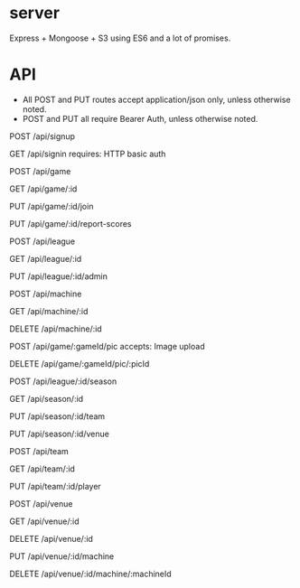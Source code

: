 # server
Express + Mongoose + S3 using ES6 and a lot of promises.

# API
* All POST and PUT routes accept application/json only, unless otherwise noted.
* POST and PUT all require Bearer Auth, unless otherwise noted.

POST /api/signup

GET /api/signin
requires: HTTP basic auth

POST /api/game

GET /api/game/:id

PUT /api/game/:id/join

PUT /api/game/:id/report-scores

POST /api/league

GET /api/league/:id

PUT /api/league/:id/admin

POST /api/machine

GET /api/machine/:id

DELETE /api/machine/:id

POST /api/game/:gameId/pic
accepts: Image upload

DELETE /api/game/:gameId/pic/:picId

POST /api/league/:id/season

GET /api/season/:id

PUT /api/season/:id/team

PUT /api/season/:id/venue

POST /api/team

GET /api/team/:id

PUT /api/team/:id/player

POST /api/venue

GET /api/venue/:id

DELETE /api/venue/:id

PUT /api/venue/:id/machine

DELETE /api/venue/:id/machine/:machineId
